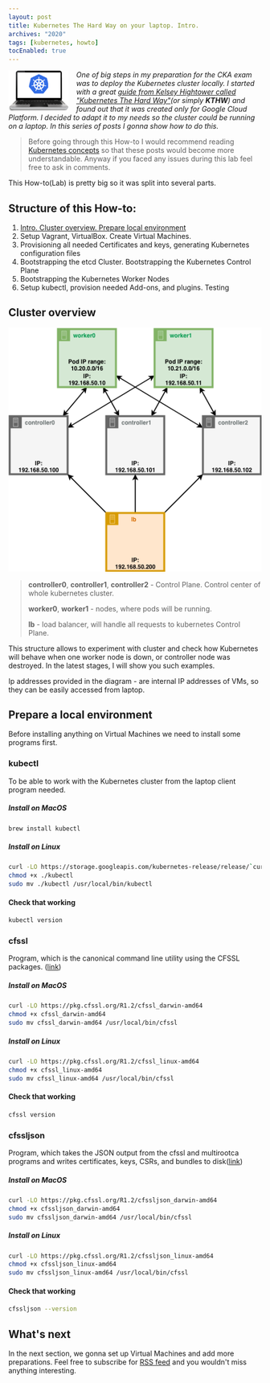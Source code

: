 ```yaml
---
layout: post
title: Kubernetes The Hard Way on your laptop. Intro.
archives: "2020"
tags: [kubernetes, howto]
tocEnabled: true
---
```

<img src="laptop.png" alt="" width="120" style="float: left; margin-right: 15px">

_One of big steps in my preparation for the CKA exam was to deploy the Kubernetes cluster locally. I started with a great [guide from Kelsey Hightower called "Kubernetes The Hard Way"](https://github.com/kelseyhightower/kubernetes-the-hard-way)(or simply **KTHW**) and found out that it was created only for Google Cloud Platform. I decided to adapt it to my needs so the cluster could be running on a laptop. In this series of posts I gonna show how to do this._
<!--more-->
> Before going through this How-to I would recommend reading [Kubernetes concepts](https://kubernetes.io/docs/concepts/architecture/) so that these posts would become more understandable. Anyway if you faced any issues during this lab feel free to ask in comments.

This How-to(Lab) is pretty big so it was split into several parts.

## Structure of this How-to:

1. [Intro. Cluster overview. Prepare local environment](#)
2. Setup Vagrant, VirtualBox. Create Virtual Machines.
4. Provisioning all needed Certificates and keys, generating Kubernetes configuration files
5. Bootstrapping the etcd Cluster. Bootstrapping the Kubernetes Control Plane
7. Bootstrapping the Kubernetes Worker Nodes
8. Setup kubectl, provision needed Add-ons, and plugins. Testing


## Cluster overview

![Kubernetes The Hard Way on laptop](kthw_diagram.png)

> **controller0**, **controller1**, **controller2** - Control Plane. Control center of whole kubernetes cluster.
> 
> **worker0**, **worker1** - nodes, where pods will be running.
> 
> **lb** - load balancer, will handle all requests to kubernetes Control Plane.

This structure allows to experiment with cluster and check how Kubernetes will behave when one worker node is down, or controller node was destroyed. In the latest stages, I will show you such examples.

Ip addresses provided in the diagram - are internal IP addresses of VMs, so they can be easily accessed from laptop.


## Prepare a local environment

Before installing anything on Virtual Machines we need to install some programs first.

### kubectl

To be able to work with the Kubernetes cluster from the laptop client program needed.

##### Install on MacOS

```bash
brew install kubectl
```

##### Install on Linux

```bash
curl -LO https://storage.googleapis.com/kubernetes-release/release/`curl -s https://storage.googleapis.com/kubernetes-release/release/stable.txt`/bin/linux/amd64/kubectl
chmod +x ./kubectl
sudo mv ./kubectl /usr/local/bin/kubectl
```

#### Check that working

```bash
kubectl version
```
### cfssl
Program, which is the canonical command line utility using the CFSSL packages. ([link](https://github.com/cloudflare/cfssl))

##### Install on MacOS

```bash
curl -LO https://pkg.cfssl.org/R1.2/cfssl_darwin-amd64
chmod +x cfssl_darwin-amd64
sudo mv cfssl_darwin-amd64 /usr/local/bin/cfssl
```
##### Install on Linux

```bash
curl -LO https://pkg.cfssl.org/R1.2/cfssl_linux-amd64
chmod +x cfssl_linux-amd64
sudo mv cfssl_linux-amd64 /usr/local/bin/cfssl
```

#### Check that working

```bash
cfssl version
```

### cfssljson
Program, which takes the JSON output from the cfssl and multirootca programs and writes certificates, keys, CSRs, and bundles to disk([link](https://github.com/cloudflare/cfssl))

##### Install on MacOS

```bash
curl -LO https://pkg.cfssl.org/R1.2/cfssljson_darwin-amd64
chmod +x cfssljson_darwin-amd64
sudo mv cfssljson_darwin-amd64 /usr/local/bin/cfssl
```
##### Install on Linux

```bash
curl -LO https://pkg.cfssl.org/R1.2/cfssljson_linux-amd64
chmod +x cfssljson_linux-amd64
sudo mv cfssljson_linux-amd64 /usr/local/bin/cfssl
```
#### Check that working

```bash
cfssljson --version
```

## What's next

In the next section, we gonna set up Virtual Machines and add more preparations. Feel free to subscribe for [RSS feed](/feed.xml) and you wouldn't miss anything interesting.
